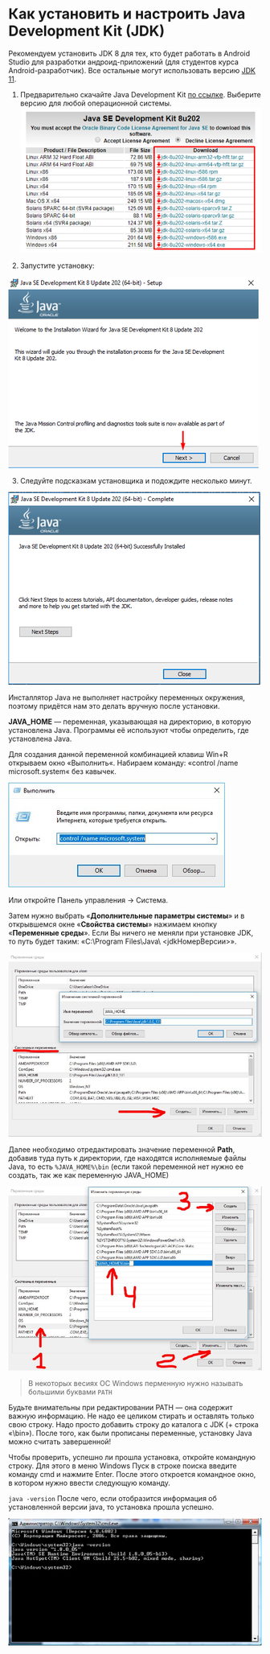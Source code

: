 # Как установить и настроить Java Development Kit (JDK) 
Рекомендуем установить JDK 8&nbsp;для тех, кто будет работать в&nbsp;Android Studio для разработки андроид-приложений (для студентов курса Android-разработчик). Все остальные могут использовать версию [JDK 11](https://www.oracle.com/technetwork/java/javase/downloads/jdk11-downloads-5066655.html).
1. Предварительно скачайте Java Development Kit [по&nbsp;ссылке](https://www.oracle.com/technetwork/java/javase/downloads/jdk8-downloads-2133151.html). Выберите версию для любой операционной системы. 
![](./img/qAUzdEh.png)

2. Запустите установку:

![](./img/8lGhCGI.png)


3. Следуйте подсказкам установщика и&nbsp;подождите несколько минут.

![](./img/Zry3dzg.png)

Инсталлятор Java не выполняет настройку переменных окружения, поэтому придётся нам это делать вручную после установки.

**JAVA_HOME** — переменная, указывающая на директорию, в которую установлена Java. Программы её используют чтобы определить, где установлена Java.

Для создания данной переменной комбинацией клавиш Win+R открываем окно «Выполнить«. Набираем команду: «control /name microsoft.system« без кавычек.

![](./img/MomSmq8.jpg)

Или откройте Панель управления -> Система.

Затем нужно выбрать «**Дополнительные параметры системы**» и в открывшемся окне «**Свойства системы**»  нажимаем кнопку «**Переменные среды**». Если Вы ничего не меняли при установке JDK, то путь будет таким: «C:\Program Files\Java\ <jdkНомерВерсии>».

![](./img/3R05YyA.jpg)

Далее необходимо отредактировать значение переменной **Path**, добавив туда путь к директории, где находятся исполняемые файлы Java, то есть
`%JAVA_HOME%\bin` (если такой переменной нет нужно ее создать, так же как переменную JAVA_HOME)

![](./img/jV5JHNv.jpg)

> В некоторых весиях ОС Windows перменную нужно называть большими буквами `PATH`

Будьте внимательны при редактировании PATH — она содержит важную информацию. Не надо ее целиком стирать и оставлять только свою строку. Надо просто добавить строку до каталога с JDK (+ строка «\bin»).
После того, как были прописаны переменные, установку Java можно считать завершенной! 

Чтобы проверить, успешно ли прошла установка, откройте командную строку. Для этого в меню Windows Пуск  в строке поиска введите команду cmd и нажмите Enter. После этого откроется командное окно, в котором нужно ввести следующую команду.

`java -version`
После чего, если отобразится информация об установленной версии java, то установка прошла успешно.

![](./img/tJcaCyJ.png)
